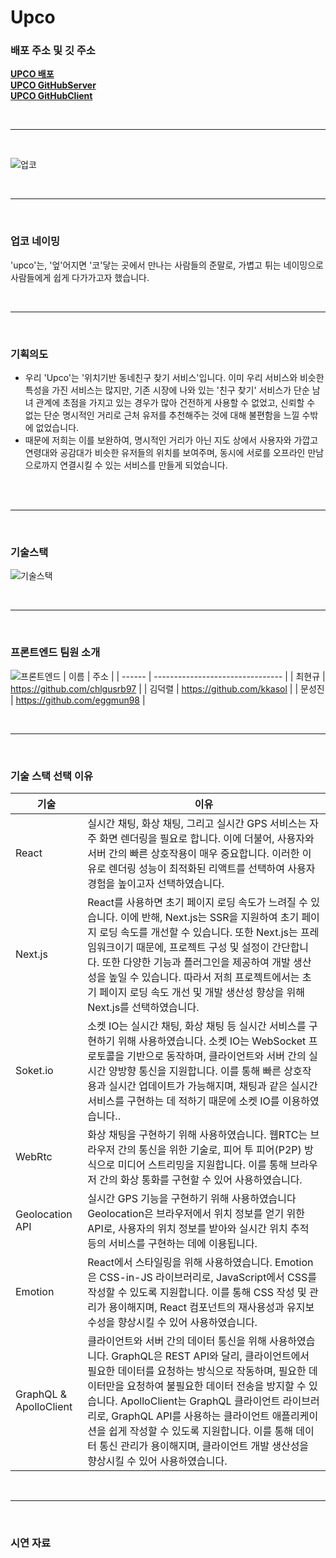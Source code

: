 # **Upco**

### 배포 주소 및 깃 주소
**[UPCO 배포](https://upco.space)**
<br>
**[UPCO GitHubServer](https://github.com/code-bootcamp/seb11_team02_server)**
<br>
**[UPCO GitHubClient](https://github.com/code-bootcamp/upco_client)**


<br><hr><br>

![업코](https://img1.daumcdn.net/thumb/R1280x0/?scode=mtistory2&fname=https%3A%2F%2Fblog.kakaocdn.net%2Fdn%2FGmfpW%2Fbtr744UE9p6%2FLrJST6j0fpzxvwVe1KYkv1%2Fimg.png)

<br><hr><br>

### 업코 네이밍

'upco'는, '엎'어지면 '코'닿는 곳에서 만나는 사람들의 준말로,
가볍고 튀는 네이밍으로 사람들에게 쉽게 다가가고자 했습니다.

<br><hr><br>

### 기획의도

- 우리 'Upco'는 '위치기반 동네친구 찾기 서비스'입니다. 이미 우리 서비스와 비슷한 특성을 가진 서비스는 많지만, 기존 시장에 나와 있는 '친구 찾기' 서비스가 단순 남녀 관계에 초점을 가지고 있는 경우가 많아 건전하게 사용할 수 없었고, 신뢰할 수 없는 단순 명시적인 거리로 근처 유저를 추천해주는 것에 대해 불편함을 느낄 수밖에 없었습니다.
- 때문에 저희는 이를 보완하여, 명시적인 거리가 아닌 지도 상에서 사용자와 가깝고 연령대와 공감대가 비슷한 유저들의 위치를 보여주며, 동시에 서로를 오프라인 만남으로까지 연결시킬 수 있는 서비스를 만들게 되었습니다.
  <br><br>

<br><hr><br>

### 기술스택

![기술스택](https://img1.daumcdn.net/thumb/R1280x0/?scode=mtistory2&fname=https%3A%2F%2Fblog.kakaocdn.net%2Fdn%2FyhzQI%2Fbtr725mBy5N%2F1JJTfOTFpPeI9KMcdkUmgk%2Fimg.png)

<br><hr><br>

### 프론트엔드 팀원 소개

![프론트엔드](https://user-images.githubusercontent.com/120009393/231961114-a419c741-b6db-4982-820b-be55b4280340.png)
| 이름 | 주소 |
| ------ | -------------------------------- |
| 최현규 | https://github.com/chlgusrb97 |
| 김덕렬 | https://github.com/kkasol |
| 문성진 | https://github.com/eggmun98 |

<br><hr><br>

### 기술 스택 선택 이유

| 기술                   | 이유                                                                                                                                                                                                                                                                                                                                                                                                                                                        |
| ---------------------- | ----------------------------------------------------------------------------------------------------------------------------------------------------------------------------------------------------------------------------------------------------------------------------------------------------------------------------------------------------------------------------------------------------------------------------------------------------------- |
| React                  | 실시간 채팅, 화상 채팅, 그리고 실시간 GPS 서비스는 자주 화면 렌더링을 필요로 합니다. 이에 더불어, 사용자와 서버 간의 빠른 상호작용이 매우 중요합니다. 이러한 이유로 렌더링 성능이 최적화된 리액트를 선택하여 사용자 경험을 높이고자 선택하였습니다.                                                                                                                                                                                                         |
| Next.js                | React를 사용하면 초기 페이지 로딩 속도가 느려질 수 있습니다. 이에 반해, Next.js는 SSR을 지원하여 초기 페이지 로딩 속도를 개선할 수 있습니다. 또한 Next.js는 프레임워크이기 때문에, 프로젝트 구성 및 설정이 간단합니다. 또한 다양한 기능과 플러그인을 제공하여 개발 생산성을 높일 수 있습니다. 따라서 저희 프로젝트에서는 초기 페이지 로딩 속도 개선 및 개발 생산성 향상을 위해 Next.js를 선택하였습니다.                                                    |
| Soket.io               | 소켓 IO는 실시간 채팅, 화상 채팅 등 실시간 서비스를 구현하기 위해 사용하였습니다. 소켓 IO는 WebSocket 프로토콜을 기반으로 동작하며, 클라이언트와 서버 간의 실시간 양방향 통신을 지원합니다. 이를 통해 빠른 상호작용과 실시간 업데이트가 가능해지며, 채팅과 같은 실시간 서비스를 구현하는 데 적하기 때문에 소켓 IO를 이용하였습니다..                                                                                                                        |
| WebRtc                 | 화상 채팅을 구현하기 위해 사용하였습니다. 웹RTC는 브라우저 간의 통신을 위한 기술로, 피어 투 피어(P2P) 방식으로 미디어 스트리밍을 지원합니다. 이를 통해 브라우저 간의 화상 통화를 구현할 수 있어 사용하였습니다.                                                                                                                                                                                                                                             |
| Geolocation API        | 실시간 GPS 기능을 구현하기 위해 사용하였습니다 Geolocation은 브라우저에서 위치 정보를 얻기 위한 API로, 사용자의 위치 정보를 받아와 실시간 위치 추적 등의 서비스를 구현하는 데에 이용됩니다.                                                                                                                                                                                                                                                                 |
| Emotion                | React에서 스타일링을 위해 사용하였습니다. Emotion은 CSS-in-JS 라이브러리로, JavaScript에서 CSS를 작성할 수 있도록 지원합니다. 이를 통해 CSS 작성 및 관리가 용이해지며, React 컴포넌트의 재사용성과 유지보수성을 향상시킬 수 있어 사용하였습니다.                                                                                                                                                                                                            |
| GraphQL & ApolloClient | 클라이언트와 서버 간의 데이터 통신을 위해 사용하였습니다. GraphQL은 REST API와 달리, 클라이언트에서 필요한 데이터를 요청하는 방식으로 작동하며, 필요한 데이터만을 요청하여 불필요한 데이터 전송을 방지할 수 있습니다. ApolloClient는 GraphQL 클라이언트 라이브러리로, GraphQL API를 사용하는 클라이언트 애플리케이션을 쉽게 작성할 수 있도록 지원합니다. 이를 통해 데이터 통신 관리가 용이해지며, 클라이언트 개발 생산성을 향상시킬 수 있어 사용하였습니다. |

<br><hr><br>

### 시연 자료
